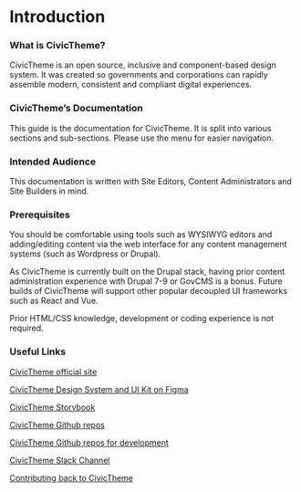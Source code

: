 # Introduction

### What is CivicTheme? <a href="#introduction-whatiscivictheme" id="introduction-whatiscivictheme"></a>

CivicTheme is an open source, inclusive and component-based design system. It was created so governments and corporations can rapidly assemble modern, consistent and compliant digital experiences.

### CivicTheme’s Documentation <a href="#introduction-civicthemesdocumentation" id="introduction-civicthemesdocumentation"></a>

This guide is the documentation for CivicTheme. It is split into various sections and sub-sections. Please use the menu for easier navigation.

### Intended Audience <a href="#introduction-intendedaudience" id="introduction-intendedaudience"></a>

This documentation is written with Site Editors, Content Administrators and Site Builders in mind.

### Prerequisites <a href="#introduction-prerequisites" id="introduction-prerequisites"></a>

You should be comfortable using tools such as WYSIWYG editors and adding/editing content via the web interface for any content management systems (such as Wordpress or Drupal).

As CivicTheme is currently built on the Drupal stack, having prior content administration experience with Drupal 7-9 or GovCMS is a bonus. Future builds of CivicTheme will support other popular decoupled UI frameworks such as React and Vue.

Prior HTML/CSS knowledge, development or coding experience is not required.

### Useful Links <a href="#introduction-usefullinks" id="introduction-usefullinks"></a>

[CivicTheme official site](https://www.civictheme.io/)

[CivicTheme Design System and UI Kit on Figma](http://civictheme.io/figma)

[CivicTheme Storybook](http://civictheme.io/storybook)

[CivicTheme Github repos](https://github.com/salsadigitalauorg/civictheme)

[CivicTheme Github repos for development](https://github.com/salsadigitalauorg/civictheme\_source)

[CivicTheme Slack Channel](https://drupal.slack.com/archives/C039UV0CQBZ)

[Contributing back to CivicTheme](https://www.civictheme.io/how-to-use-civictheme/contributing-back)
